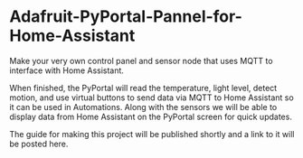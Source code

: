 # Adafruit-PyPortal-Pannel-for-Home-Assistant
Make your very own control panel and sensor node that uses MQTT to interface with Home Assistant.

When finished, the PyPortal will read the temperature, light level, detect motion, and use virtual buttons to send data via MQTT to Home Assistant so it can be used in Automations. Along with the sensors we will be able to display data from Home Assistant on the PyPortal screen for quick updates.

The guide for making this project will be published shortly and a link to it will be posted here.

